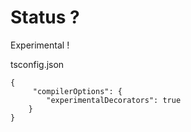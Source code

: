 # Status ?

<p>Experimental !</p>
<p>tsconfig.json</p>
<!-- .element:  class="file-name" -->

<pre><code data-line-numbers="3-3">{
     "compilerOptions": {
        "experimentalDecorators": true
    }
}</pre></code>
<!-- .element:  class="with-code-dark" -->
